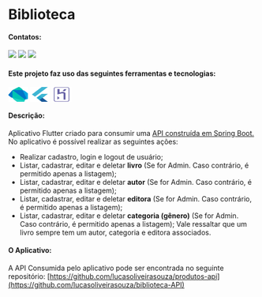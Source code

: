 # Biblioteca

#### Contatos:

<div>
<a href="https://instagram.com/lucas.olisouza" target="_blank"><img src="https://img.shields.io/badge/-Instagram-%23E4405F?style=for-the-badge&logo=instagram&logoColor=white" target="_blank"></a>
<a href = "mailto:lycasoliveira@gmail.com"><img src="https://img.shields.io/badge/Gmail-D14836?style=for-the-badge&logo=gmail&logoColor=white" target="_blank"></a>
<a href="https://www.linkedin.com/in/lucas-oliveira-de-souza-0318a5174" target="_blank"><img src="https://img.shields.io/badge/-LinkedIn-%230077B5?style=for-the-badge&logo=linkedin&logoColor=white" target="_blank"></a>   
</div>

#### Este projeto faz uso das seguintes ferramentas e tecnologias:

<img align="center" title="Dart" height="30" width="40" src="https://raw.githubusercontent.com/devicons/devicon/master/icons/dart/dart-original.svg">  <img align="center" title="Flutter" height="30" width="40" src="https://raw.githubusercontent.com/devicons/devicon/master/icons/flutter/flutter-original.svg"> <img align="center" title="Heroku" height="30" width="40" src="https://raw.githubusercontent.com/devicons/devicon/master/icons/heroku/heroku-original.svg">

#### Descrição:
Aplicativo Flutter criado para consumir uma [API construída em Spring Boot.](https://github.com/lucasoliveirasouza/biblioteca-API)  <br>
No aplicativo é possível realizar as seguintes ações:
* Realizar cadastro, login e logout de usuário;
* Listar, cadastrar, editar e deletar **livro** (Se for Admin. Caso contrário, é permitido apenas a listagem);
* Listar, cadastrar, editar e deletar **autor** (Se for Admin. Caso contrário, é permitido apenas a listagem);
* Listar, cadastrar, editar e deletar **editora** (Se for Admin. Caso contrário, é permitido apenas a listagem);
* Listar, cadastrar, editar e deletar **categoria (gênero)** (Se for Admin. Caso contrário, é permitido apenas a listagem);
Vale ressaltar que um livro sempre tem um autor, categoria e editora associados.


#### O Aplicativo:

A API Consumida pelo aplicativo pode ser encontrada no seguinte repositório: [https://github.com/lucasoliveirasouza/produtos-api](https://github.com/lucasoliveirasouza/biblioteca-API)

<div align="center">
  
  
<div>


